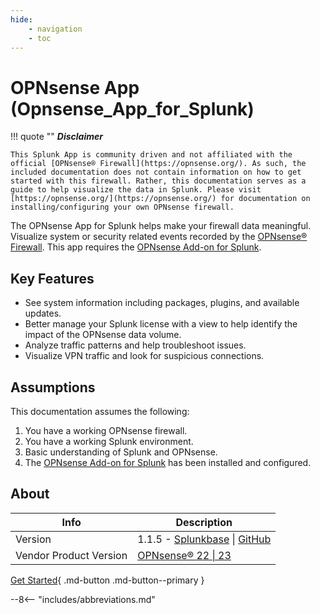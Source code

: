 ```yaml
---
hide:
    - navigation
    - toc
---
```

# OPNsense App (Opnsense_App_for_Splunk)

!!! quote ""
    __*Disclaimer*__

    This Splunk App is community driven and not affiliated with the official [OPNsense® Firewall](https://opnsense.org/). As such, the included documentation does not contain information on how to get started with this firewall. Rather, this documentation serves as a guide to help visualize the data in Splunk. Please visit [https://opnsense.org/](https://opnsense.org/) for documentation on installing/configuring your own OPNsense firewall.

The OPNsense App for Splunk helps make your firewall data meaningful. Visualize system or security related events recorded by the [OPNsense® Firewall](https://opnsense.org/). This app requires the [OPNsense Add-on for Splunk](https://splunkbase.splunk.com/app/4538/).

## Key Features

* See system information including packages, plugins, and available updates.
* Better manage your Splunk license with a view to help identify the impact of the OPNsense data volume.
* Analyze traffic patterns and help troubleshoot issues.
* Visualize VPN traffic and look for suspicious connections.

## Assumptions

This documentation assumes the following:

1. You have a working OPNsense firewall.
2. You have a working Splunk environment.
3. Basic understanding of Splunk and OPNsense.
4. The [OPNsense Add-on for Splunk](https://splunkbase.splunk.com/app/4538/) has been installed and configured.

## About

Info | Description
---- | -----------
Version | 1.1.5 - [Splunkbase](https://splunkbase.splunk.com/app/5372/) \| [GitHub](https://github.com/rba-community/Opnsense_App_for_Splunk)
Vendor Product Version | [OPNsense® 22 \| 23](https://opnsense.org/)

[Get Started](/getting-started/app-dependencies/){ .md-button .md-button--primary }

--8<-- "includes/abbreviations.md"
